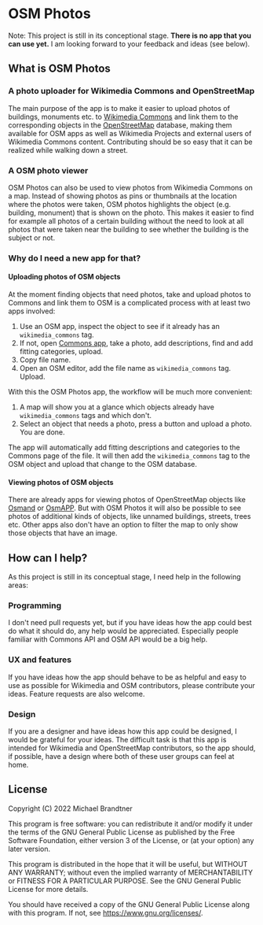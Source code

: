# OSM Photos
Note: This project is still in its conceptional stage. **There is no app that you can use yet.** I am looking forward to your feedback and ideas (see below). 

## What is OSM Photos

### A photo uploader for Wikimedia Commons and OpenStreetMap
The main purpose of the app is to make it easier to upload photos of buildings, monuments etc. to [Wikimedia Commons](https://commons.m.wikimedia.org/) and link them to the corresponding objects in the [OpenStreetMap](https://github.com/openstreetmap) database, making them available for OSM apps as well as Wikimedia Projects and external users of Wikimedia Commons content. Contributing should be so easy that it can be realized while walking down a street. 

### A OSM photo viewer
OSM Photos can also be used to view photos from Wikimedia Commons on a map. Instead of showing photos as pins or thumbnails at the location where the photos were taken, OSM photos highlights the object (e.g. building, monument) that is shown on the photo. This makes it easier to find for example all photos of a certain building without the need to look at all photos that were taken near the building to see whether the building is the subject or not.

### Why do I need a new app for that?

#### Uploading photos of OSM objects
At the moment finding objects that need photos, take and upload photos to Commons and link them to OSM is a complicated process with at least two apps involved:
1. Use an OSM app, inspect the object to see if it already has an `wikimedia_commons` tag.
2. If not, open [Commons app](https://github.com/commons-app/apps-android-commons), take a photo, add descriptions, find and add fitting categories, upload. 
3. Copy file name.
4. Open an OSM editor, add the file name as `wikimedia_commons` tag. Upload.

With this the OSM Photos app, the workflow will be much more convenient:
1. A map will show you at a glance which objects already have `wikimedia_commons` tags and which don't.
2. Select an object that needs a photo, press a button and upload a photo. You are done.

The app will automatically add fitting descriptions  and categories to the Commons page of the file. It will then add the `wikimedia_commons` tag to the OSM object and upload that change to the OSM database.

#### Viewing photos of OSM objects
There are already apps for viewing photos of OpenStreetMap objects like [Osmand](https://github.com/osmandapp/OsmAnd) or [OsmAPP](https://osmapp.org). But with OSM Photos it will also be possible to see photos of additional kinds of objects, like unnamed buildings, streets, trees etc. Other apps also don't have an option to filter the map to only show those objects that have an image.

## How can I help?
As this project is still in its conceptual stage, I need help in the following areas:

### Programming
I don't need pull requests yet, but if you have ideas how the app could best do what it should do, any help would be appreciated. Especially people familiar with Commons API and OSM API would be a big help.

### UX and features
If you have ideas how the app should behave to be as helpful and easy to use as possible for Wikimedia and OSM contributors, please contribute your ideas. Feature requests are also welcome.

### Design
If you are a designer and have ideas how this app could be designed, I would be grateful for your ideas. The difficult task is that this app is intended for Wikimedia and OpenStreetMap contributors, so the app should, if possible, have a design where both of these user groups can feel at home.

## License
Copyright (C) 2022 Michael Brandtner

This program is free software: you can redistribute it and/or modify
it under the terms of the GNU General Public License as published by
the Free Software Foundation, either version 3 of the License, or
(at your option) any later version.

This program is distributed in the hope that it will be useful,
but WITHOUT ANY WARRANTY; without even the implied warranty of
MERCHANTABILITY or FITNESS FOR A PARTICULAR PURPOSE.  See the
GNU General Public License for more details.

You should have received a copy of the GNU General Public License
along with this program.  If not, see <https://www.gnu.org/licenses/>.
